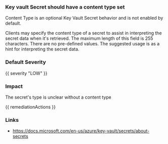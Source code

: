 
### Key vault Secret should have a content type set

Content Type is an optional Key Vault Secret behavior and is not enabled by default.

Clients may specify the content type of a secret to assist in interpreting the secret data when it's retrieved. The maximum length of this field is 255 characters. There are no pre-defined values. The suggested usage is as a hint for interpreting the secret data.

### Default Severity
{{ severity "LOW" }}

### Impact
The secret's type is unclear without a content type

<!-- DO NOT CHANGE -->
{{ remediationActions }}

### Links
- https://docs.microsoft.com/en-us/azure/key-vault/secrets/about-secrets
        